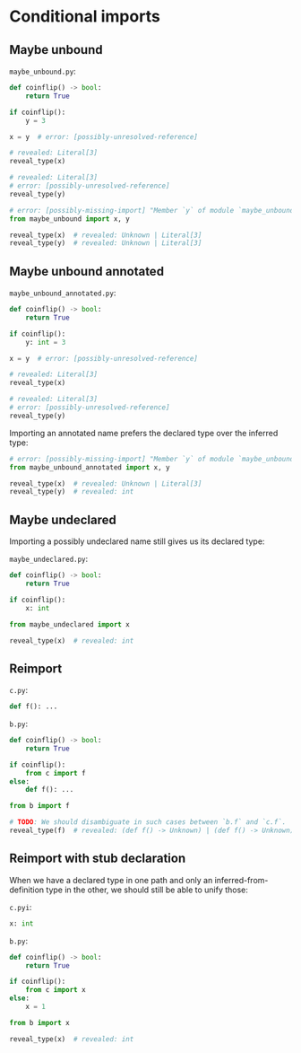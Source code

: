 # Conditional imports

## Maybe unbound

`maybe_unbound.py`:

```py
def coinflip() -> bool:
    return True

if coinflip():
    y = 3

x = y  # error: [possibly-unresolved-reference]

# revealed: Literal[3]
reveal_type(x)

# revealed: Literal[3]
# error: [possibly-unresolved-reference]
reveal_type(y)
```

```py
# error: [possibly-missing-import] "Member `y` of module `maybe_unbound` is possibly missing"
from maybe_unbound import x, y

reveal_type(x)  # revealed: Unknown | Literal[3]
reveal_type(y)  # revealed: Unknown | Literal[3]
```

## Maybe unbound annotated

`maybe_unbound_annotated.py`:

```py
def coinflip() -> bool:
    return True

if coinflip():
    y: int = 3

x = y  # error: [possibly-unresolved-reference]

# revealed: Literal[3]
reveal_type(x)

# revealed: Literal[3]
# error: [possibly-unresolved-reference]
reveal_type(y)
```

Importing an annotated name prefers the declared type over the inferred type:

```py
# error: [possibly-missing-import] "Member `y` of module `maybe_unbound_annotated` is possibly missing"
from maybe_unbound_annotated import x, y

reveal_type(x)  # revealed: Unknown | Literal[3]
reveal_type(y)  # revealed: int
```

## Maybe undeclared

Importing a possibly undeclared name still gives us its declared type:

`maybe_undeclared.py`:

```py
def coinflip() -> bool:
    return True

if coinflip():
    x: int
```

```py
from maybe_undeclared import x

reveal_type(x)  # revealed: int
```

## Reimport

`c.py`:

```py
def f(): ...
```

`b.py`:

```py
def coinflip() -> bool:
    return True

if coinflip():
    from c import f
else:
    def f(): ...
```

```py
from b import f

# TODO: We should disambiguate in such cases between `b.f` and `c.f`.
reveal_type(f)  # revealed: (def f() -> Unknown) | (def f() -> Unknown)
```

## Reimport with stub declaration

When we have a declared type in one path and only an inferred-from-definition type in the other, we
should still be able to unify those:

`c.pyi`:

```pyi
x: int
```

`b.py`:

```py
def coinflip() -> bool:
    return True

if coinflip():
    from c import x
else:
    x = 1
```

```py
from b import x

reveal_type(x)  # revealed: int
```
